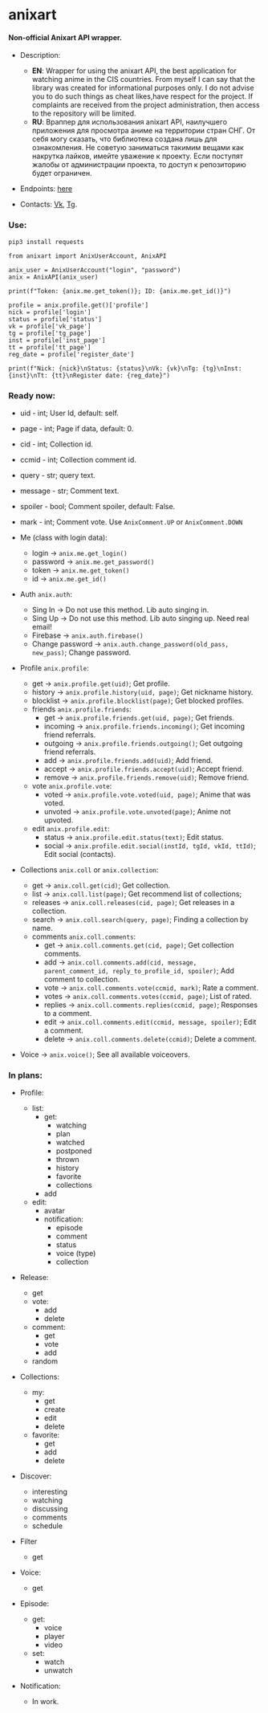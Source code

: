 # anixart
#### Non-official Anixart API wrapper. 
* Description:
	* **EN**: Wrapper for using the anixart API, the best application for watching anime in the CIS countries. From myself I can say that the library was created for informational purposes only. I do not advise you to do such things as cheat likes,have respect for the project. If complaints are received from the project administration, then access to the repository will be limited.
	* **RU**: Враппер для использования anixart API, наилучшего приложения для просмотра аниме на территории стран СНГ.  От себя могу сказать, что библиотека создана лишь для ознакомления. Не советую заниматься такимим вещами как накрутка лайков, имейте уважение к проекту. Если поступят жалобы от администрации проекта, то доступ к репозиторию будет ограничен.


* Endpoints: [here](https://github.com/SantaSpeen/anixart/blob/master/anixart/methods.py)
* Contacts: [Vk](https://vk.com/l.vindeta "Vk"), [Tg](https://t.me/id01234 "Tg").

### Use:

`pip3 install requests`

```python3
from anixart import AnixUserAccount, AnixAPI

anix_user = AnixUserAccount("login", "password")
anix = AnixAPI(anix_user)

print(f"Token: {anix.me.get_token()}; ID: {anix.me.get_id()}")

profile = anix.profile.get()['profile']
nick = profile['login']
status = profile['status']
vk = profile['vk_page']
tg = profile['tg_page']
inst = profile['inst_page']
tt = profile['tt_page']
reg_date = profile['register_date']

print(f"Nick: {nick}\nStatus: {status}\nVk: {vk}\nTg: {tg}\nInst: {inst}\nTt: {tt}\nRegister date: {reg_date}")
```

### Ready now:
* uid - int; User Id, default: self.
* page - int; Page if data, default: 0.
* cid - int; Collection id.
* ccmid - int; Collection comment id.
* query - str; query text.
* message - str; Comment text.
* spoiler - bool; Comment spoiler, default: False.
* mark - int; Comment vote. Use `AnixComment.UP` or `AnixComment.DOWN`


* Me (class with login data): 
    - login -> `anix.me.get_login()`
    - password -> `anix.me.get_password()`
    - token -> `anix.me.get_token()`
    - id -> `anix.me.get_id()`

* Auth `anix.auth`:
    - Sing In -> Do not use this method. Lib auto singing in.
    - Sing Up -> Do not use this method. Lib auto singing up. Need real email!
    - Firebase -> `anix.auth.firebase()`
    - Change password -> `anix.auth.change_password(old_pass, new_pass)`; Change password.

* Profile `anix.profile`:
    - get -> `anix.profile.get(uid)`; Get profile.
    - history  -> `anix.profile.history(uid, page)`; Get nickname history.
    - blocklist  -> `anix.profile.blocklist(page)`; Get blocked profiles.
    - friends `anix.profile.friends`: 
        * get -> `anix.profile.friends.get(uid, page)`; Get friends.
        * incoming -> `anix.profile.friends.incoming()`; Get incoming friend referrals.
        * outgoing -> `anix.profile.friends.outgoing()`; Get outgoing friend referrals.
        * add -> `anix.profile.friends.add(uid)`; Add friend.
        * accept -> `anix.profile.friends.accept(uid)`; Accept friend.
        * remove -> `anix.profile.friends.remove(uid)`; Remove friend.
    - vote `anix.profile.vote`: 
        * voted -> `anix.profile.vote.voted(uid, page)`; Anime that was voted.
        * unvoted -> `anix.profile.vote.unvoted(page)`; Anime not upvoted.
    - edit `anix.profile.edit`: 
        * status -> `anix.profile.edit.status(text)`; Edit status.
        * social -> `anix.profile.edit.social(instId, tgId, vkId, ttId)`; Edit social (contacts).

* Collections `anix.coll` or `anix.collection`:
    - get -> `anix.coll.get(cid)`; Get collection.
    - list -> `anix.coll.list(page)`; Get recommend list of collections;
    - releases -> `anix.coll.releases(cid, page)`; Get releases in a collection.
    - search -> `anix.coll.search(query, page)`; Finding a collection by name.
    - comments `anix.coll.comments`:
      * get -> `anix.coll.comments.get(cid, page)`; Get collection comments.
      * add -> `anix.coll.comments.add(cid, message, parent_comment_id, reply_to_profile_id, spoiler)`; Add comment to collection.
      * vote -> `anix.coll.comments.vote(ccmid, mark)`; Rate a comment.
      * votes -> `anix.coll.comments.votes(ccmid, page)`; List of rated.
      * replies -> `anix.coll.comments.replies(ccmid, page)`; Responses to a comment.
      * edit -> `anix.coll.comments.edit(ccmid, message, spoiler)`; Edit a comment.
      * delete -> `anix.coll.comments.delete(ccmid)`; Delete a comment.

* Voice -> `anix.voice()`; See all available voiceovers.

### In plans:

* Profile:
	- list:
		* get:
			- watching
			- plan
			- watched
			- postponed
			- thrown
			- history
			- favorite 
			- collections
		* add
	- edit:
		* avatar
		* notification:
			- episode
			- comment
			- status
			- voice (type)
			- collection

* Release:
	- get
	- vote:
		* add
		* delete
	- comment:
		* get 
		* vote
		* add
	- random

* Collections:
	- my:
		* get
		* create
		* edit
		* delete
	- favorite:
		* get
		* add
		* delete

* Discover:
	- interesting
	- watching
	- discussing
	- comments
	- schedule

* Filter
	- get

* Voice:
	- get

* Episode:
	- get:
		- voice
		- player
		- video
	- set:
		- watch
		- unwatch

* Notification:
	- In work.
